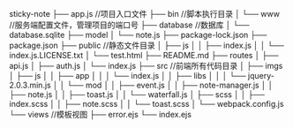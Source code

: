 sticky-note
├── app.js //项目入口文件
├── bin //脚本执行目录
│ └── www //服务端配置文件，管理项目的端口号
├── database //数据库
│ └── database.sqlite
├── model
│ └── note.js
├── package-lock.json
├── package.json
├── public //静态文件目录
│ ├── js
│ │ ├── index.js
│ │ └── index.js.LICENSE.txt
│ └── test.html
├── README.md
├── routes
│ ├── api.js
│ ├── auth.js
│ └── index.js
├── src //前端所有代码目录
│ ├── imgs
│ ├── js
│ │ ├── app
│ │ │ └── index.js
│ │ ├── libs
│ │ │ └── jquery-2.0.3.min.js
│ │ └── mod
│ │ ├── event.js
│ │ ├── note-manager.js
│ │ ├── note.js
│ │ ├── toast.js
│ │ └── waterfall.js
│ ├── scss
│ │ ├── index.scss
│ │ ├── note.scss
│ │ └── toast.scss
│ └── webpack.config.js
└── views //模板视图
├── error.ejs
└── index.ejs
